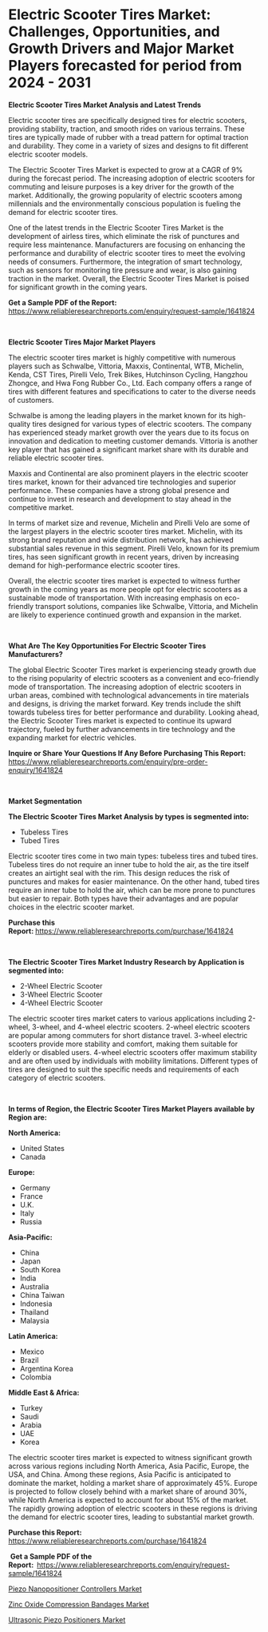 <p><h1>Electric Scooter Tires Market: Challenges, Opportunities, and Growth Drivers and Major Market Players forecasted for period from 2024 - 2031</h1></p><p><strong>Electric Scooter Tires Market Analysis and Latest Trends</strong></p>
<p><p>Electric scooter tires are specifically designed tires for electric scooters, providing stability, traction, and smooth rides on various terrains. These tires are typically made of rubber with a tread pattern for optimal traction and durability. They come in a variety of sizes and designs to fit different electric scooter models.</p><p>The Electric Scooter Tires Market is expected to grow at a CAGR of 9% during the forecast period. The increasing adoption of electric scooters for commuting and leisure purposes is a key driver for the growth of the market. Additionally, the growing popularity of electric scooters among millennials and the environmentally conscious population is fueling the demand for electric scooter tires.</p><p>One of the latest trends in the Electric Scooter Tires Market is the development of airless tires, which eliminate the risk of punctures and require less maintenance. Manufacturers are focusing on enhancing the performance and durability of electric scooter tires to meet the evolving needs of consumers. Furthermore, the integration of smart technology, such as sensors for monitoring tire pressure and wear, is also gaining traction in the market. Overall, the Electric Scooter Tires Market is poised for significant growth in the coming years.</p></p>
<p><strong>Get a Sample PDF of the Report:&nbsp;</strong> <a href="https://www.reliableresearchreports.com/enquiry/request-sample/1641824">https://www.reliableresearchreports.com/enquiry/request-sample/1641824</a></p>
<p>&nbsp;</p>
<p><strong>Electric Scooter Tires Major Market Players</strong></p>
<p><p>The electric scooter tires market is highly competitive with numerous players such as Schwalbe, Vittoria, Maxxis, Continental, WTB, Michelin, Kenda, CST Tires, Pirelli Velo, Trek Bikes, Hutchinson Cycling, Hangzhou Zhongce, and Hwa Fong Rubber Co., Ltd. Each company offers a range of tires with different features and specifications to cater to the diverse needs of customers.</p><p>Schwalbe is among the leading players in the market known for its high-quality tires designed for various types of electric scooters. The company has experienced steady market growth over the years due to its focus on innovation and dedication to meeting customer demands. Vittoria is another key player that has gained a significant market share with its durable and reliable electric scooter tires.</p><p>Maxxis and Continental are also prominent players in the electric scooter tires market, known for their advanced tire technologies and superior performance. These companies have a strong global presence and continue to invest in research and development to stay ahead in the competitive market.</p><p>In terms of market size and revenue, Michelin and Pirelli Velo are some of the largest players in the electric scooter tires market. Michelin, with its strong brand reputation and wide distribution network, has achieved substantial sales revenue in this segment. Pirelli Velo, known for its premium tires, has seen significant growth in recent years, driven by increasing demand for high-performance electric scooter tires.</p><p>Overall, the electric scooter tires market is expected to witness further growth in the coming years as more people opt for electric scooters as a sustainable mode of transportation. With increasing emphasis on eco-friendly transport solutions, companies like Schwalbe, Vittoria, and Michelin are likely to experience continued growth and expansion in the market.</p></p>
<p>&nbsp;</p>
<p><strong>What Are The Key Opportunities For Electric Scooter Tires Manufacturers?</strong></p>
<p><p>The global Electric Scooter Tires market is experiencing steady growth due to the rising popularity of electric scooters as a convenient and eco-friendly mode of transportation. The increasing adoption of electric scooters in urban areas, combined with technological advancements in tire materials and designs, is driving the market forward. Key trends include the shift towards tubeless tires for better performance and durability. Looking ahead, the Electric Scooter Tires market is expected to continue its upward trajectory, fueled by further advancements in tire technology and the expanding market for electric vehicles.</p></p>
<p><strong>Inquire or Share Your Questions If Any Before Purchasing This Report:</strong> <a href="https://www.reliableresearchreports.com/enquiry/pre-order-enquiry/1641824">https://www.reliableresearchreports.com/enquiry/pre-order-enquiry/1641824</a></p>
<p>&nbsp;</p>
<p><strong>Market Segmentation</strong></p>
<p><strong>The Electric Scooter Tires Market Analysis by types is segmented into:</strong></p>
<p><ul><li>Tubeless Tires</li><li>Tubed Tires</li></ul></p>
<p><p>Electric scooter tires come in two main types: tubeless tires and tubed tires. Tubeless tires do not require an inner tube to hold the air, as the tire itself creates an airtight seal with the rim. This design reduces the risk of punctures and makes for easier maintenance. On the other hand, tubed tires require an inner tube to hold the air, which can be more prone to punctures but easier to repair. Both types have their advantages and are popular choices in the electric scooter market.</p></p>
<p><strong>Purchase this Report:&nbsp;</strong><a href="https://www.reliableresearchreports.com/purchase/1641824">https://www.reliableresearchreports.com/purchase/1641824</a></p>
<p>&nbsp;</p>
<p><strong>The Electric Scooter Tires Market Industry Research by Application is segmented into:</strong></p>
<p><ul><li>2-Wheel Electric Scooter</li><li>3-Wheel Electric Scooter</li><li>4-Wheel Electric Scooter</li></ul></p>
<p><p>The electric scooter tires market caters to various applications including 2-wheel, 3-wheel, and 4-wheel electric scooters. 2-wheel electric scooters are popular among commuters for short distance travel. 3-wheel electric scooters provide more stability and comfort, making them suitable for elderly or disabled users. 4-wheel electric scooters offer maximum stability and are often used by individuals with mobility limitations. Different types of tires are designed to suit the specific needs and requirements of each category of electric scooters.</p></p>
<p>&nbsp;</p>
<p><strong>In terms of Region, the Electric Scooter Tires Market Players available by Region are:</strong></p>
<p>
    <p> <strong> North America: </strong>
        <ul>
            <li>United States</li>
            <li>Canada</li>
        </ul>
        </p> 
    <p> <strong> Europe: </strong>
        <ul>
            <li>Germany</li>
            <li>France</li>
            <li>U.K.</li>
            <li>Italy</li>
            <li>Russia</li>
        </ul>
        </p> 
    <p> <strong> Asia-Pacific: </strong>
        <ul>
            <li>China</li>
            <li>Japan</li>
            <li>South Korea</li>
            <li>India</li>
            <li>Australia</li>
            <li>China Taiwan</li>
            <li>Indonesia</li>
            <li>Thailand</li>
            <li>Malaysia</li>
        </ul>
        </p> 
    <p> <strong> Latin America: </strong>
        <ul>
            <li>Mexico</li>
            <li>Brazil</li>
            <li>Argentina Korea</li>
            <li>Colombia</li>
        </ul>
        </p> 
    <p> <strong> Middle East & Africa: </strong>
        <ul>
            <li>Turkey</li>
            <li>Saudi</li>
            <li>Arabia</li>
            <li>UAE</li>
            <li>Korea</li>
        </ul>
    </p>
    </p>
<p><p>The electric scooter tires market is expected to witness significant growth across various regions including North America, Asia Pacific, Europe, the USA, and China. Among these regions, Asia Pacific is anticipated to dominate the market, holding a market share of approximately 45%. Europe is projected to follow closely behind with a market share of around 30%, while North America is expected to account for about 15% of the market. The rapidly growing adoption of electric scooters in these regions is driving the demand for electric scooter tires, leading to substantial market growth.</p></p>
<p><strong>Purchase this Report: </strong><a href="https://www.reliableresearchreports.com/purchase/1641824">https://www.reliableresearchreports.com/purchase/1641824</a></p>
<p>&nbsp;<strong>Get a Sample PDF of the Report:&nbsp;&nbsp;</strong><a href="https://www.reliableresearchreports.com/enquiry/request-sample/1641824">https://www.reliableresearchreports.com/enquiry/request-sample/1641824</a></p>
<p><strong></strong></p>
<p><p><a href="https://view.publitas.com/reportprime-1/piezo-nanopositioner-controllers-market-size-focuses-on-market-dynamics-in-depth-analysis-and-future-projections-of-its-market-forecasted-for-period-from-2023-to-2030/">Piezo Nanopositioner Controllers Market</a></p><p><a href="https://view.publitas.com/reportprime-1/zinc-oxide-compression-bandages-market-furnish-information-about-market-size-market-share-market-dynamics-and-projections-spanning-from-2023-to-2030/">Zinc Oxide Compression Bandages Market</a></p><p><a href="https://view.publitas.com/reportprime-1/ultrasonic-piezo-positioners-market-size-evaluating-its-market-trends-growth-and-projections-2023-2030/">Ultrasonic Piezo Positioners Market</a></p></p>